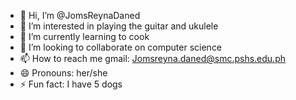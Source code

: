 - 👋 Hi, I’m @JomsReynaDaned
- 👀 I’m interested in playing the guitar and ukulele
- 🌱 I’m currently learning to cook
- 💞️ I’m looking to collaborate on computer science
- 📫 How to reach me gmail: Jomsreyna.daned@smc.pshs.edu.ph
- 😄 Pronouns: her/she
- ⚡ Fun fact: I have 5 dogs
<!---
JomsReynaDaned/JomsDaned is a ✨ special ✨ repository because its `README.md` (this file) appears on your GitHub profile.
You can click the Preview link to take a look at your changes.
--->
